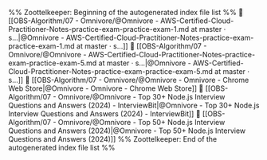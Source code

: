 %% Zoottelkeeper: Beginning of the autogenerated index file list  %%
📄 [[OBS-Algorithm/07 - Omnivore/@Omnivore - AWS-Certified-Cloud-Practitioner-Notes-practice-exam-practice-exam-1.md at master · s...|@Omnivore - AWS-Certified-Cloud-Practitioner-Notes-practice-exam-practice-exam-1.md at master · s...]]
📄 [[OBS-Algorithm/07 - Omnivore/@Omnivore - AWS-Certified-Cloud-Practitioner-Notes-practice-exam-practice-exam-5.md at master · s...|@Omnivore - AWS-Certified-Cloud-Practitioner-Notes-practice-exam-practice-exam-5.md at master · s...]]
📄 [[OBS-Algorithm/07 - Omnivore/@Omnivore - Omnivore - Chrome Web Store|@Omnivore - Omnivore - Chrome Web Store]]
📄 [[OBS-Algorithm/07 - Omnivore/@Omnivore - Top 30+ Node.js Interview Questions and Answers (2024) - InterviewBit|@Omnivore - Top 30+ Node.js Interview Questions and Answers (2024) - InterviewBit]]
📄 [[OBS-Algorithm/07 - Omnivore/@Omnivore - Top 50+ Node.js Interview Questions and Answers (2024)|@Omnivore - Top 50+ Node.js Interview Questions and Answers (2024)]]
%% Zoottelkeeper: End of the autogenerated index file list  %%
